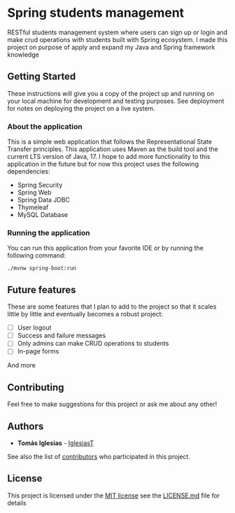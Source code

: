 # Spring students management

RESTful students management system where users can sign up or login and make crud operations with students built with Spring ecosystem.
I made this project on purpose of apply and expand my Java and Spring framework knowledge

## Getting Started

These instructions will give you a copy of the project up and running on your local machine for development and testing purposes. See deployment for notes on deploying the project on a live system.

### About the application

This is a simple web application that follows the Representational State Transfer principles. This application uses Maven as the build tool and the current LTS version of Java, 17. I hope to add more functionality to this application in the future but for now this project uses the following dependencies:

- Spring Security
- Spring Web
- Spring Data JDBC
- Thymeleaf
- MySQL Database

### Running the application

You can run this application from your favorite IDE or by running the following command:

    ./mvnw spring-boot:run

## Future features
These are some features that I plan to add to the project so that it scales little by little and eventually becomes a robust project:
- [ ] User logout
- [ ] Success and failure messages
- [ ] Only admins can make CRUD operations to students
- [ ] In-page forms

And more

## Contributing

Feel free to make suggestions for this project or ask me about any other!

## Authors

  - **Tomás Iglesias** -
    [IglesiasT](https://github.com/IglesiasT)

See also the list of
[contributors](https://github.com/IglesiasT/spring-students-management/graphs/contributors) who participated in this project.

## License

This project is licensed under the [MIT license](LICENSE.md) see the [LICENSE.md](LICENSE.md) file for details

